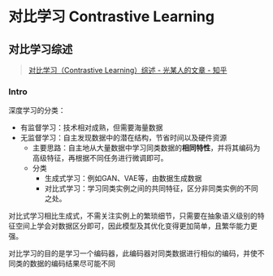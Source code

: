 # 对比学习 Contrastive Learning

## 对比学习综述

> [对比学习（Contrastive Learning）综述 - 光某人的文章 - 知乎](https://zhuanlan.zhihu.com/p/346686467)

### Intro

深度学习的分类：

- 有监督学习：技术相对成熟，但需要海量数据
- 无监督学习：自主发现数据中的潜在结构，节省时间以及硬件资源
  - 主要思路：自主地从大量数据中学习同类数据的**相同特性**，并将其编码为高级特征，再根据不同任务进行微调即可。
  - 分类
    - 生成式学习：例如GAN、VAE等，由数据生成数据
    - 对比式学习：学习同类实例之间的共同特征，区分非同类实例的不同之处。

对比式学习相比生成式，不需关注实例上的繁琐细节，只需要在抽象语义级别的特征空间上学会对数据区分即可，因此模型及其优化变得更加简单，且繁华能力更强。

对比学习的目的是学习一个编码器，此编码器对同类数据进行相似的编码，并使不同类的数据的编码结果尽可能不同
